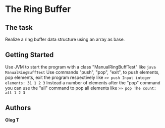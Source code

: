 # The Ring Buffer
## The task
Realize a ring buffer data structure using an array as base.
## Getting Started
Use JVM to start the program with a class "ManualRingBuffTest" like 
`java ManualRingBuffTest`
Use commands "push", "pop", "exit", to push elements, pop elements, exit the program respectively like
`>> push
Input integer elements: 31 1 2 3`
Instead a number of elements after the "pop" command you can use the "all" command
to pop all elements like
`>> pop
The count: all
1 2 3`
## Authors
**Oleg T**